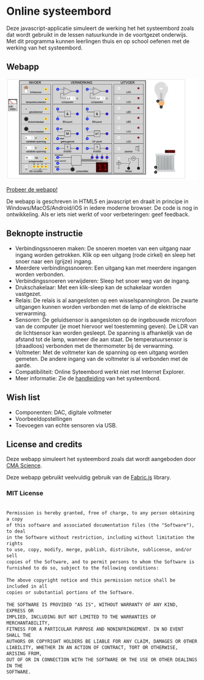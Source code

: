 # Online systeembord
 Deze javascript-applicatie simuleert de werking het het systeembord zoals dat wordt gebruikt in de lessen natuurkunde in de voortgezet onderwijs. Met dit programma kunnen leerlingen thuis en op school oefenen met de werking van het systeembord.


## Webapp

[![Webapp screenshot](/screenshot.png)](https://jeroenvantilburg.github.io/systeembord)

[Probeer de webapp!](https://jeroenvantilburg.github.io/systeembord)

De webapp is geschreven in HTML5 en javascript en draait in principe in Windows/MacOS/Android/iOS in iedere moderne browser. De code is nog in ontwikkeling. Als er iets niet werkt of voor verbeteringen: geef feedback.


## Beknopte instructie

- Verbindingssnoeren maken: De snoeren moeten van een uitgang naar ingang worden getrokken. Klik op een uitgang (rode cirkel) en sleep het snoer naar een (grijze) ingang.
- Meerdere verbindingssnoeren: Een uitgang kan met meerdere ingangen worden verbonden.
- Verbindingssnoeren verwijderen: Sleep het snoer weg van de ingang.
- Drukschakelaar: Met een klik-sleep kan de schakelaar worden vastgezet.
- Relais: De relais is al aangesloten op een wisselspanningbron. De zwarte uitgangen kunnen worden verbonden met de lamp of de elektrische verwarming.
- Sensoren: De geluidsensor is aangesloten op de ingebouwde microfoon van de computer (je moet hiervoor wel toestemming geven). De LDR van de lichtsensor kan worden gesleept. De spanning is afhankelijk van de afstand tot de lamp, wanneer die aan staat. De temperatuursensor is (draadloos) verbonden met de thermometer bij de verwarming.
- Voltmeter: Met de voltmeter kan de spanning op een uitgang worden gemeten. De andere ingang van de voltmeter is al verbonden met de aarde.
- Compatibiliteit: Online Syteembord werkt niet met Internet Explorer.
- Meer informatie: Zie de [handleiding](http://www.cma-science.nl/resources/nl/practicum/b0020.pdf) van het systeembord.

## Wish list

- Componenten: DAC, digitale voltmeter
- Voorbeeldopstellingen
- Toevoegen van echte sensoren via USB.

## License and credits

Deze webapp simuleert het systeembord zoals dat wordt aangeboden door [CMA Science](http://cma-science.nl/).

Deze webapp gebruikt veelvuldig gebruik van de [Fabric.js](http://fabricjs.com) library.

### MIT License

```Copyright (c) 2020 Jeroen van Tilburg

Permission is hereby granted, free of charge, to any person obtaining a copy
of this software and associated documentation files (the "Software"), to deal
in the Software without restriction, including without limitation the rights
to use, copy, modify, merge, publish, distribute, sublicense, and/or sell
copies of the Software, and to permit persons to whom the Software is
furnished to do so, subject to the following conditions:

The above copyright notice and this permission notice shall be included in all
copies or substantial portions of the Software.

THE SOFTWARE IS PROVIDED "AS IS", WITHOUT WARRANTY OF ANY KIND, EXPRESS OR
IMPLIED, INCLUDING BUT NOT LIMITED TO THE WARRANTIES OF MERCHANTABILITY,
FITNESS FOR A PARTICULAR PURPOSE AND NONINFRINGEMENT. IN NO EVENT SHALL THE
AUTHORS OR COPYRIGHT HOLDERS BE LIABLE FOR ANY CLAIM, DAMAGES OR OTHER
LIABILITY, WHETHER IN AN ACTION OF CONTRACT, TORT OR OTHERWISE, ARISING FROM,
OUT OF OR IN CONNECTION WITH THE SOFTWARE OR THE USE OR OTHER DEALINGS IN THE
SOFTWARE.
```
